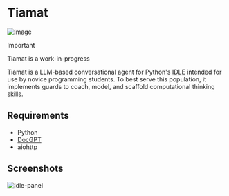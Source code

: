 # Tiamat

![image](https://github.com/mcauley-penney/Tiamat/assets/59481467/7ec6bc6d-74ac-4566-935b-70fbfe4764fe)


> [!IMPORTANT]
> Tiamat is a work-in-progress

Tiamat is a LLM-based conversational agent for Python's [IDLE](https://docs.python.org/3/library/idle.html) intended for use by novice programming students. To best serve this population, it implements guards to coach, model, and scaffold computational thinking skills.

## Requirements
- Python
- [DocGPT](https://github.com/RESHAPELab/docgpt)
- aiohttp

## Screenshots
![idle-panel](https://github.com/mcauley-penney/Tiamat/assets/59481467/a1e46cfd-ba55-4846-939a-68ad178d1b62)
